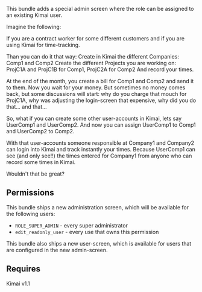 This bundle adds a special admin screen where the role can be assigned to an existing Kimai user.

Imagine the following:

If you are a contract worker for some different customers and if you are using Kimai for time-tracking.

Than you can do it that way: Create in Kimai the different Companies: Comp1 and Comp2
Create the different Projects you are working on: ProjC1A and ProjC1B for Comp1, ProjC2A for Comp2
And record your times.

At the end of the month, you create a bill for Comp1 and Comp2 and send it to them. Now you wait for your money.
But sometimes no money comes back, but some discussions will start: why do you charge that mouch for ProjC1A,
why was adjusting the login-screen that expensive,
why did you do that... and that...

So, what if you can create some other user-accounts in Kimai, lets say UserComp1 and UserComp2. And now you can assign
UserComp1 to Comp1 and UserComp2 to Comp2.

With that user-accounts someone responsible at Company1 and Company2 can login into Kimai and track instantly your times. 
Because UserComp1 can see (and only see!!) the times entered for Company1 from anyone who can record some times in Kimai.

Wouldn't that be great? 

## Permissions

This bundle ships a new administration screen, which will be available for the following users:

- `ROLE_SUPER_ADMIN` - every super administrator
- `edit_readonly_user` - every use that owns this permission 

This bundle also ships a new user-screen, which is available for users that are configured in the new admin-screen.

## Requires

Kimai v1.1
